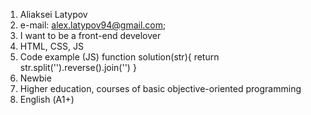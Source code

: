 1. Aliaksei Latypov
2. e-mail: alex.latypov94@gmail.com;
3. I want to be a front-end develover
4. HTML, CSS, JS
5. Code example (JS) function solution(str){ return str.split('').reverse().join('') }
6. Newbie
7. Higher education, courses of basic objective-oriented programming
8. English (А1+)
